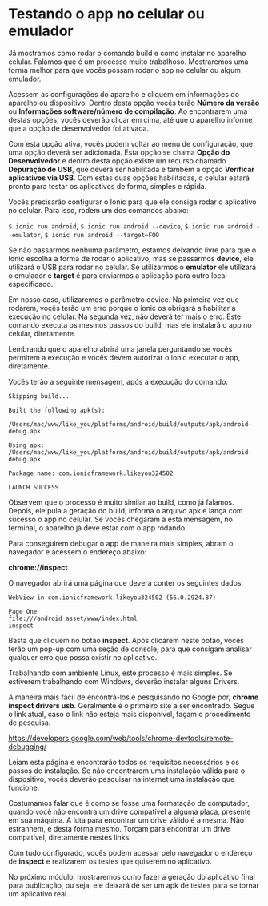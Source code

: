 # Testando o app no celular ou emulador

Já mostramos como rodar o comando build e como instalar no aparelho celular. Falamos que é um processo muito trabalhoso. Mostraremos uma forma melhor para que vocês possam rodar o app no celular ou algum emulador.

Acessem as configurações do aparelho e cliquem em informações do aparelho ou dispositivo. Dentro desta opção vocês terão **Número da versão** ou **Informações software/número de compilação**. Ao encontrarem uma destas opções, vocês deverão clicar em cima, até que o aparelho informe que a opção de desenvolvedor foi ativada.

Com esta opção ativa, vocês podem voltar ao menu de configuração, que uma opção deverá ser adicionada. Esta opção se chama **Opção do Desenvolvedor** e dentro desta opção existe um recurso chamado **Depuração de USB**, que deverá ser habilitada e também a opção **Verificar aplicativos via USB**. Com estas duas opções habilitadas, o celular estará pronto para testar os aplicativos de forma, simples e rápida.

Vocês precisarão configurar o Ionic para que ele consiga rodar o aplicativo no celular. Para isso, rodem um dos comandos abaixo:

`$ ionic run android`, `$ ionic run android --device`, `$ ionic run android --emulator`, `$ ionic run android --target=FOO`

Se não passarmos nenhuma parâmetro, estamos deixando livre para que o Ionic escolha a forma de rodar o aplicativo, mas se passarmos **device**, ele utilizará o USB para rodar no celular. Se utilizarmos o **emulator** ele utilizará o emulador e **target** é para enviarmos a aplicação para outro local especificado.

Em nosso caso, utilizaremos o parâmetro device. Na primeira vez que rodarem, vocês terão um erro porque o ionic os obrigará  a habilitar a execução no celular. Na segunda vez, não deverá ter mais o erro. Este comando executa os mesmos passos do build, mas ele instalará o app no celular, diretamente.

Lembrando que o aparelho abrirá uma janela perguntando se vocês permitem a execução e vocês devem autorizar o ionic executar o app, diretamente.

Vocês terão a seguinte mensagem, após a execução do comando:

```
Skipping build...

Built the following apk(s):
    /Users/mac/www/like_you/platforms/android/build/outputs/apk/android-debug.apk

Using apk: /Users/mac/www/like_you/platforms/android/build/outputs/apk/android-debug.apk

Package name: com.ionicframework.likeyou324502

LAUNCH SUCCESS
```

Observem que o processo é muito similar ao build, como já falamos. Depois, ele pula a geração do build, informa o arquivo apk e lança com sucesso o app no celular. Se vocês chegaram a esta mensagem, no terminal, o aparelho já deve estar com o app rodando.

Para conseguirem debugar o app de maneira mais simples, abram o navegador e acessem o endereço abaixo:

**chrome://inspect**

O navegador abrirá uma página que deverá conter os seguintes dados:

```
WebView in com.ionicframework.likeyou324502 (56.0.2924.87)

Page One
file:///android_asset/www/index.html
inspect
```

Basta que cliquem no botão **inspect**. Após clicarem neste botão, vocês terão um pop-up com uma seção de console, para que consigam analisar qualquer erro que possa existir no aplicativo.

Trabalhando com ambiente Linux, este processo é mais simples. Se estiverem trabalhando com Windows, deverão instalar alguns Drivers.

A maneira mais fácil de encontrá-los é pesquisando no Google por, **chrome inspect drivers usb**. Geralmente é o primeiro site a ser encontrado. Segue o link atual, caso o link não esteja mais disponível, façam o procedimento de pesquisa.

<https://developers.google.com/web/tools/chrome-devtools/remote-debugging/>

Leiam esta página e encontrarão todos os requisitos necessários e os passos de instalação. Se não encontrarem uma instalação válida para o dispositivo, vocês deverão pesquisar na internet uma instalação que funcione.

Costumamos falar que é como se fosse uma formatação de computador, quando você não encontra um drive compatível a alguma placa, presente em sua máquina. A luta para encontrar um drive válido é a mesma. Não estranhem, é desta forma mesmo. Torçam para encontrar um drive compatível, diretamente nestes links.

Com tudo configurado, vocês podem acessar pelo navegador o endereço de **inspect** e realizarem os testes que quiserem no aplicativo.

No próximo módulo, mostraremos como fazer a geração do aplicativo final para publicação, ou seja, ele deixará de ser um apk de testes para se tornar um aplicativo real.